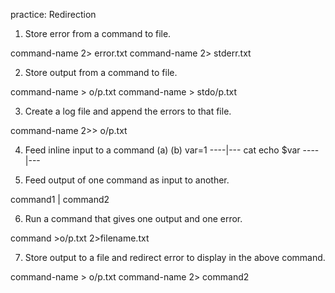 practice: Redirection
1. Store error from a command to file.

command-name 2> error.txt
command-name 2> stderr.txt


2. Store output from a command to file.

command-name > o/p.txt
command-name > stdo/p.txt

3. Create a log file and append the errors to that file.

command-name 2>> o/p.txt

4. Feed inline input to a command
(a)					(b)
var=1			----|---	cat <myfirstscript>
echo $var		----|---

5. Feed output of one command as input to another.

 command1 | command2
 
6. Run a command that gives one output and one error.

command >o/p.txt 2>filename.txt

7. Store output to a file and redirect error to display in the above command.

command-name > o/p.txt
command-name 2> command2


